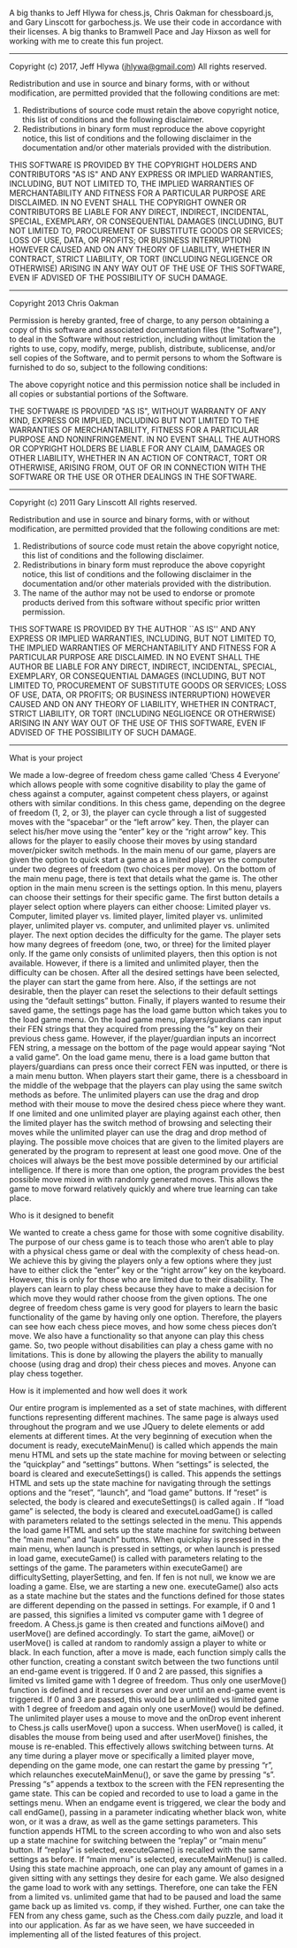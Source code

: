 A big thanks to Jeff Hlywa for chess.js, Chris Oakman for chessboard.js, and Gary Linscott for garbochess.js. We use their code in accordance with their licenses. A big thanks to Bramwell Pace and Jay Hixson as well for working with me to create this fun project.

----------

Copyright (c) 2017, Jeff Hlywa (jhlywa@gmail.com)
All rights reserved.

Redistribution and use in source and binary forms, with or without
modification, are permitted provided that the following conditions are met:

1. Redistributions of source code must retain the above copyright notice,
   this list of conditions and the following disclaimer.
2. Redistributions in binary form must reproduce the above copyright notice,
   this list of conditions and the following disclaimer in the documentation
   and/or other materials provided with the distribution.

THIS SOFTWARE IS PROVIDED BY THE COPYRIGHT HOLDERS AND CONTRIBUTORS "AS IS"
AND ANY EXPRESS OR IMPLIED WARRANTIES, INCLUDING, BUT NOT LIMITED TO, THE
IMPLIED WARRANTIES OF MERCHANTABILITY AND FITNESS FOR A PARTICULAR PURPOSE
ARE DISCLAIMED. IN NO EVENT SHALL THE COPYRIGHT OWNER OR CONTRIBUTORS BE
LIABLE FOR ANY DIRECT, INDIRECT, INCIDENTAL, SPECIAL, EXEMPLARY, OR
CONSEQUENTIAL DAMAGES (INCLUDING, BUT NOT LIMITED TO, PROCUREMENT OF
SUBSTITUTE GOODS OR SERVICES; LOSS OF USE, DATA, OR PROFITS; OR BUSINESS
INTERRUPTION) HOWEVER CAUSED AND ON ANY THEORY OF LIABILITY, WHETHER IN
CONTRACT, STRICT LIABILITY, OR TORT (INCLUDING NEGLIGENCE OR OTHERWISE)
ARISING IN ANY WAY OUT OF THE USE OF THIS SOFTWARE, EVEN IF ADVISED OF THE
POSSIBILITY OF SUCH DAMAGE.

----------

Copyright 2013 Chris Oakman

Permission is hereby granted, free of charge, to any person obtaining a copy of this software and associated documentation files (the "Software"), to deal in the Software without restriction, including without limitation the rights to use, copy, modify, merge, publish, distribute, sublicense, and/or sell copies of the Software, and to permit persons to whom the Software is furnished to do so, subject to the following conditions:

The above copyright notice and this permission notice shall be included in all copies or substantial portions of the Software.

THE SOFTWARE IS PROVIDED "AS IS", WITHOUT WARRANTY OF ANY KIND, EXPRESS OR IMPLIED, INCLUDING BUT NOT LIMITED TO THE WARRANTIES OF MERCHANTABILITY, FITNESS FOR A PARTICULAR PURPOSE AND NONINFRINGEMENT. IN NO EVENT SHALL THE AUTHORS OR COPYRIGHT HOLDERS BE LIABLE FOR ANY CLAIM, DAMAGES OR OTHER LIABILITY, WHETHER IN AN ACTION OF CONTRACT, TORT OR OTHERWISE, ARISING FROM, OUT OF OR IN CONNECTION WITH THE SOFTWARE OR THE USE OR OTHER DEALINGS IN THE SOFTWARE.

----------

Copyright (c) 2011 Gary Linscott
All rights reserved.

Redistribution and use in source and binary forms, with or without
modification, are permitted provided that the following conditions
are met:
1. Redistributions of source code must retain the above copyright
   notice, this list of conditions and the following disclaimer.
2. Redistributions in binary form must reproduce the above copyright
   notice, this list of conditions and the following disclaimer in the
   documentation and/or other materials provided with the distribution.
3. The name of the author may not be used to endorse or promote products
   derived from this software without specific prior written permission.

THIS SOFTWARE IS PROVIDED BY THE AUTHOR ``AS IS'' AND ANY EXPRESS OR
IMPLIED WARRANTIES, INCLUDING, BUT NOT LIMITED TO, THE IMPLIED WARRANTIES
OF MERCHANTABILITY AND FITNESS FOR A PARTICULAR PURPOSE ARE DISCLAIMED.
IN NO EVENT SHALL THE AUTHOR BE LIABLE FOR ANY DIRECT, INDIRECT,
INCIDENTAL, SPECIAL, EXEMPLARY, OR CONSEQUENTIAL DAMAGES (INCLUDING, BUT
NOT LIMITED TO, PROCUREMENT OF SUBSTITUTE GOODS OR SERVICES; LOSS OF USE,
DATA, OR PROFITS; OR BUSINESS INTERRUPTION) HOWEVER CAUSED AND ON ANY
THEORY OF LIABILITY, WHETHER IN CONTRACT, STRICT LIABILITY, OR TORT
(INCLUDING NEGLIGENCE OR OTHERWISE) ARISING IN ANY WAY OUT OF THE USE OF
THIS SOFTWARE, EVEN IF ADVISED OF THE POSSIBILITY OF SUCH DAMAGE.

----------

What is your project

We made a low-degree of freedom chess game called ‘Chess 4 Everyone’ which allows people with some cognitive disability to play the game of chess against a computer, against competent chess players, or against others with similar conditions. In this chess game, depending on the degree of freedom (1, 2, or 3), the player can cycle through a list of suggested moves with the “spacebar” or the “left arrow” key. Then, the player can select his/her move using the “enter” key or the “right arrow” key. This allows for the player to easily choose their moves by using standard mover/picker switch methods. In the main menu of our game, players are given the option to quick start a game as a limited player vs the computer under two degrees of freedom (two choices per move). On the bottom of the main menu page, there is text that details what the game is. The other option in the main menu screen is the settings option. In this menu, players can choose their settings for their specific game. The first button details a player select option where players can either choose: Limited player vs. Computer, limited player vs. limited player, limited player vs. unlimited player, unlimited player vs. computer, and unlimited player vs. unlimited player. The next option decides the difficulty for the game. The player sets how many degrees of freedom (one, two, or three) for the limited player only. If the game only consists of unlimited players, then this option is not available. However, if there is a limited and unlimited player, then the difficulty can be chosen. After all the desired settings have been selected, the player can start the game from here. Also, if the settings are not desirable, then the player can reset the selections to their default settings using the “default settings” button. Finally, if players wanted to resume their saved game, the settings page has the load game button which takes you to the load game menu. On the load game menu, players/guardians can input their FEN strings that they acquired from pressing the “s” key on their previous chess game. However, if the
player/guardian inputs an incorrect FEN string, a message on the bottom of the page would appear saying “Not a valid game”. On the load game menu, there is a load game button that players/guardians can press once their correct FEN was inputted, or there is a main menu button. When players start their game, there is a chessboard in the middle of the webpage that the players can play using the same switch methods as before. The unlimited players can use the drag and drop method with their mouse to move the desired chess piece where they want. If one limited and one unlimited player are playing against each other, then the limited player has the switch method of browsing and selecting their moves while the unlimited player can use the drag and drop method of playing.
The possible move choices that are given to the limited players are generated by the program to represent at least one good move. One of the choices will always be the best move possible determined by our artificial intelligence. If there is more than one option, the program provides the best possible move mixed in with randomly generated moves. This allows the game to move forward relatively quickly and where true learning can take place.

Who is it designed to benefit

We wanted to create a chess game for those with some cognitive disability. The purpose of our chess game is to teach those who aren’t able to play with a physical chess game or deal with the complexity of chess head-on. We achieve this by giving the players only a few options where they just have to either click the “enter” key or the “right arrow” key on the keyboard. However, this is only for those who are limited due to their disability. The players can learn to play chess because they have to make a decision for which move they would rather choose from the given options. The one degree of freedom chess game is very good for players to learn the
basic functionality of the game by having only one option. Therefore, the players can see how each chess piece moves, and how some chess pieces don’t move. We also have a functionality so that anyone can play this chess game. So, two people without disabilities can play a chess game with no limitations. This is done by allowing the players the ability to manually choose (using drag and drop) their chess pieces and moves. Anyone can play chess together.

How is it implemented and how well does it work

Our entire program is implemented as a set of state machines, with different functions representing different machines. The same page is always used throughout the program and we use JQuery to delete elements or add elements at different times. At the very beginning of execution when the document is ready, executeMainMenu() is called which appends the main menu HTML and sets up the state machine for moving between or selecting the “quickplay” and “settings” buttons. When “settings” is selected, the board is cleared and executeSettings() is called. This appends the settings HTML and sets up the state machine for navigating through the settings options and the “reset”, “launch”, and “load game” buttons. If “reset” is selected, the body is cleared and executeSettings() is called again . If “load game” is selected, the body is cleared and executeLoadGame() is called with parameters related to the settings selected in the menu. This appends the load game HTML and sets up the state machine for switching between the “main menu” and “launch” buttons. When quickplay is pressed in the main menu, when launch is pressed in settings, or when launch is pressed in load game, executeGame() is called with parameters relating to the settings of the game. The parameters within executeGame() are difficultySetting, playerSetting, and fen. If fen is not null, we know we are loading a game. Else,
we are starting a new one. executeGame() also acts as a state machine but the states and the functions defined for those states are different depending on the passed in settings.
For example, if 0 and 1 are passed, this signifies a limited vs computer game with 1 degree of freedom. A Chess.js game is then created and functions aiMove() and userMove() are defined accordingly. To start the game, aiMove() or userMove() is called at random to randomly assign a player to white or black. In each function, after a move is made, each function simply calls the other function, creating a constant switch between the two functions until an end-game event is triggered. If 0 and 2 are passed, this signifies a limited vs limited game with 1 degree of freedom. Thus only one userMove() function is defined and it recurses over and over until an end-game event is triggered. If 0 and 3 are passed, this would be a unlimited vs limited game with 1 degree of freedom and again only one userMove() would be defined. The unlimited player uses a mouse to move and the onDrop event inherent to Chess.js calls userMove() upon a success. When userMove() is called, it disables the mouse from being used and after userMove() finishes, the mouse is re-enabled. This effectively allows switching between turns. At any time during a player move or specifically a limited player move, depending on the game mode, one can restart the game by pressing “r”, which relaunches executeMainMenu(), or save the game by pressing “s”. Pressing “s” appends a textbox to the screen with the FEN representing the game state. This can be copied and recorded to use to load a game in the settings menu. When an endgame event is triggered, we clear the body and call endGame(), passing in a parameter indicating whether black won, white won, or it was a draw, as well as the game settings parameters. This function appends HTML to the screen according to who won and also sets up a state machine for switching between the “replay” or “main menu” button. If “replay” is selected,
executeGame() is recalled with the same settings as before. If “main menu” is selected, executeMainMenu() is called.
Using this state machine approach, one can play any amount of games in a given sitting with any settings they desire for each game. We also designed the game load to work with any settings. Therefore, one can take the FEN from a limited vs. unlimited game that had to be paused and load the same game back up as limited vs. comp, if they wished. Further, one can take the FEN from any chess game, such as the Chess.com daily puzzle, and load it into our application. As far as we have seen, we have succeeded in implementing all of the listed features of this project.
